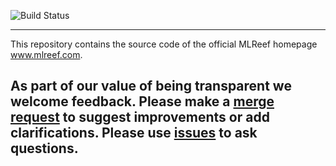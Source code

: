 ![Build Status](https://gitlab.com/mlreef/www-mlreef-com/badges/master/build.svg)

---
This repository contains the source code of the official MLReef homepage www.mlreef.com.

As part of our value of being transparent we welcome feedback. Please make a 
[merge request](https://gitlab.com/mlreef/www-mlreef-com/merge_requests) to 
suggest improvements or add clarifications. Please use 
[issues](https://gitlab.com/mlreef/www-mlreef-com/issues) to ask questions.
---
